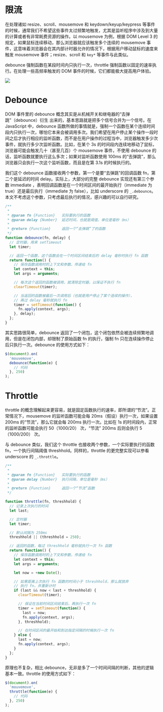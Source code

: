 # 限流

在处理诸如 resize、scroll、mousemove 和 keydown/keyup/keypress 等事件的时候，通常我们不希望这些事件太过频繁地触发，尤其是监听程序中涉及到大量的计算或者有非常耗费资源的操作。以 mousemove 为例，根据 DOM Level 3 的规定，如果鼠标连续移动，那么浏览器就应该触发多个连续的 mousemove 事件，这意味着浏览器会在其内部计时器允许的情况下，根据用户移动鼠标的速度来触发 mousemove 事件；resize、scroll 和 `key*` 等事件与此类似。

debounce 强制函数在某段时间内只执行一次，throttle 强制函数以固定的速率执行。在处理一些高频率触发的 DOM 事件的时候，它们都能极大提高用户体验。

![](https://i.postimg.cc/SsKqmHh6/image.png)

# Debounce

DOM 事件里的 debounce 概念其实是从机械开关和继电器的“去弹跳”（debounce）衍生 出来的，基本思路就是把多个信号合并为一个信号。在 JavaScript 中，debounce 函数所做的事情就是，强制一个函数在某个连续时间段内只执行一次，哪怕它本来会被调用多次。我们希望在用户停止某个操作一段时间之后才执行相应的监听函数，而不是在用户操作的过程当中，浏览器触发多少次事件，就执行多少次监听函数。比如，在某个 3s 的时间段内连续地移动了鼠标，浏览器可能会触发几十（甚至几百）个 mousemove 事件，不使用 debounce 的话，监听函数就要执行这么多次；如果对监听函数使用 100ms 的“去弹跳”，那么浏览器只会执行一次这个监听函数，而且是在第 3.1s 的时候执行的。

我们这个 debounce 函数接收两个参数，第一个是要“去弹跳”的回调函数 fn，第二个是延迟的时间 delay。实际上，大部分的完整 debounce 实现还有第三个参数 immediate ，表明回调函数是在一个时间区间的最开始执行（immediate 为 true）还是最后执行（immediate 为 false），比如 underscore 的 `_.debounce`。本文不考虑这个参数，只考虑最后执行的情况，感兴趣的可以自行研究。

```js
/**
 *
 * @param fn {Function}   实际要执行的函数
 * @param delay {Number}  延迟时间，也就是阈值，单位是毫秒（ms）
 *
 * @return {Function}     返回一个“去弹跳”了的函数
 */
function debounce(fn, delay) {
  // 定时器，用来 setTimeout
  let timer;

  // 返回一个函数，这个函数会在一个时间区间结束后的 delay 毫秒时执行 fn 函数
  return function() {
    // 保存函数调用时的上下文和参数，传递给 fn
    let context = this;
    let args = arguments;

    // 每次这个返回的函数被调用，就清除定时器，以保证不执行 fn
    clearTimeout(timer);

    // 当返回的函数被最后一次调用后（也就是用户停止了某个连续的操作），
    // 再过 delay 毫秒就执行 fn
    timer = setTimeout(function() {
      fn.apply(context, args);
    }, delay);
  };
}
```

其实思路很简单，debounce 返回了一个闭包，这个闭包依然会被连续频繁地调用，但是在闭包内部，却限制了原始函数 fn 的执行，强制 fn 只在连续操作停止后只执行一次。debounce 的使用方式如下：

```js
$(document).on(
  'mouvemove',
  debounce(function(e) {
    // 代码
  }, 250)
);
```

# Throttle

throttle 的概念理解起来更容易，就是固定函数执行的速率，即所谓的“节流”。正常情况下，mousemove 的监听函数可能会每 20ms（假设）执行一次，如果设置 200ms 的“节流”，那么它就会每 200ms 执行一次。比如在 1s 的时间段内，正常的监听函数可能会执行 50（1000/20） 次，“节流” 200ms 后则会执行 5（1000/200） 次。

与 debounce 类似，我们这个 throttle 也接收两个参数，一个实际要执行的函数 fn，一个执行间隔阈值 threshhold。同样的，throttle 的更完整实现可以参看 underscore 的 `_.throttle`。

```js
/**
 *
 * @param fn {Function}   实际要执行的函数
 * @param delay {Number}  执行间隔，单位是毫秒（ms）
 *
 * @return {Function}     返回一个“节流”函数
 */

function throttle(fn, threshhold) {
  // 记录上次执行的时间
  let last;

  // 定时器
  let timer;

  // 默认间隔为 250ms
  threshhold || (threshhold = 250);

  // 返回的函数，每过 threshhold 毫秒就执行一次 fn 函数
  return function() {
    // 保存函数调用时的上下文和参数，传递给 fn
    let context = this;
    let args = arguments;

    let now = +new Date();

    // 如果距离上次执行 fn 函数的时间小于 threshhold，那么就放弃
    // 执行 fn，并重新计时
    if (last && now < last + threshhold) {
      clearTimeout(timer);

      // 保证在当前时间区间结束后，再执行一次 fn
      timer = setTimeout(function() {
        last = now;
        fn.apply(context, args);
      }, threshhold);

      // 在时间区间的最开始和到达指定间隔的时候执行一次 fn
    } else {
      last = now;
      fn.apply(context, args);
    }
  };
}
```

原理也不复杂，相比 debounce，无非是多了一个时间间隔的判断，其他的逻辑基本一致。throttle 的使用方式如下：

```js
$(document).on(
  'mouvemove',
  throttle(function(e) {
    // 代码
  }, 250)
);
```
